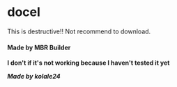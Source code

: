 # docel
This is destructive!! Not recommend to download.


#### Made by MBR Builder

**I don't if it's not working because I haven't tested it yet**


**_Made by kolale24_**
